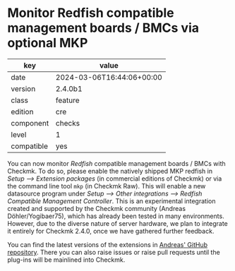 [//]: # (werk v2)
# Monitor Redfish compatible management boards / BMCs via optional MKP

key        | value
---------- | ---
date       | 2024-03-06T16:44:06+00:00
version    | 2.4.0b1
class      | feature
edition    | cre
component  | checks
level      | 1
compatible | yes

You can now monitor _Redfish_ compatible management boards / BMCs with Checkmk.
To do so, please enable the natively shipped MKP redfish in _Setup --> Extension packages_ (in commercial editions of Checkmk) or via the command line tool `mkp` (in Checkmk Raw).
This will enable a new datasource program under _Setup --> Other integrations --> Redfish Compatible Management Controller_.
This is an experimental integration created and supported by the Checkmk community (Andreas Döhler/Yogibaer75), which has already been tested in many environments.
However, due to the diverse nature of server hardware, we plan to integrate it entirely for Checkmk 2.4.0, once we have gathered further feedback.

You can find the latest versions of the extensions in [Andreas' GitHub repository](https://github.com/Yogibaer75/Check_MK-Things/tree/master/check%20plugins%202.3/redfish). There you can also raise issues or raise pull requests until the plug-ins will be mainlined into Checkmk.

